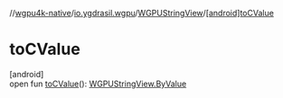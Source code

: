 //[wgpu4k-native](../../../index.md)/[io.ygdrasil.wgpu](../index.md)/[WGPUStringView](index.md)/[[android]toCValue]([android]to-c-value.md)

# toCValue

[android]\
open fun [toCValue]([android]to-c-value.md)(): [WGPUStringView.ByValue](../../io.ygdrasil.wgpu.android/-w-g-p-u-string-view/-by-value/index.md)